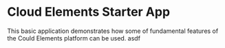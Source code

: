 # Cloud Elements Starter App
This basic application demonstrates how some of fundamental features of the Could Elements platform can be used.
asdf
